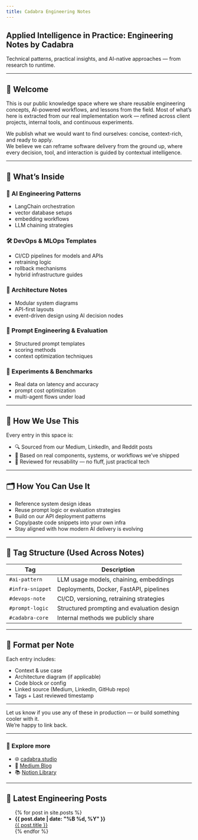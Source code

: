```yaml
---
title: Cadabra Engineering Notes
---
```


## Applied Intelligence in Practice: Engineering Notes by Cadabra

Technical patterns, practical insights, and AI-native approaches — from research to runtime.

---

## 👋 Welcome

This is our public knowledge space where we share reusable engineering concepts, AI-powered workflows, and lessons from the field.
Most of what’s here is extracted from our real implementation work — refined across client projects, internal tools, and continuous experiments.

We publish what we would want to find ourselves: concise, context-rich, and ready to apply.  
We believe we can reframe software delivery from the ground up, where every decision, tool, and interaction is guided by contextual intelligence.

---

## 📐 What’s Inside

### 🧠 AI Engineering Patterns
- LangChain orchestration  
- vector database setups  
- embedding workflows  
- LLM chaining strategies

### 🛠️ DevOps & MLOps Templates
- CI/CD pipelines for models and APIs  
- retraining logic  
- rollback mechanisms  
- hybrid infrastructure guides

### 🧩 Architecture Notes
- Modular system diagrams  
- API-first layouts  
- event-driven design using AI decision nodes

### 🎯 Prompt Engineering & Evaluation
- Structured prompt templates  
- scoring methods  
- context optimization techniques

### 🧪 Experiments & Benchmarks
- Real data on latency and accuracy  
- prompt cost optimization  
- multi-agent flows under load

---

## 🧭 How We Use This

Every entry in this space is:
- 🔍 Sourced from our Medium, LinkedIn, and Reddit posts  
- 🧱 Based on real components, systems, or workflows we’ve shipped  
- 🧾 Reviewed for reusability — no fluff, just practical tech

---

## 🗂️ How You Can Use It

- Reference system design ideas  
- Reuse prompt logic or evaluation strategies  
- Build on our API deployment patterns  
- Copy/paste code snippets into your own infra  
- Stay aligned with how modern AI delivery is evolving

---

## 📎 Tag Structure (Used Across Notes)

| Tag             | Description                                     |
|------------------|-------------------------------------------------|
| `#ai-pattern`     | LLM usage models, chaining, embeddings          |
| `#infra-snippet`  | Deployments, Docker, FastAPI, pipelines         |
| `#devops-note`    | CI/CD, versioning, retraining strategies        |
| `#prompt-logic`   | Structured prompting and evaluation design      |
| `#cadabra-core`   | Internal methods we publicly share              |

---

## 🧱 Format per Note

Each entry includes:
- Context & use case  
- Architecture diagram (if applicable)  
- Code block or config  
- Linked source (Medium, LinkedIn, GitHub repo)  
- Tags + Last reviewed timestamp

---

Let us know if you use any of these in production — or build something cooler with it.  
We’re happy to link back.

---

### 🔗 Explore more

- 🌐 [cadabra.studio](https://cadabra.studio/)
- 📰 [Medium Blog](https://cadabrastudio.medium.com/)
- 📚 [Notion Library](https://classy-sugar-6ff.notion.site/Cadabra-Insights-Applied-Intelligence-in-Practice-1f29b3e9140380749410ec1c04b383f2?pvs=4)
---

## 📄 Latest Engineering Posts

<ul>
  {% for post in site.posts %}
    <li>
      <strong>{{ post.date | date: "%B %d, %Y" }}</strong><br/>
      <a href="{{ post.permalink }}">{{ post.title }}</a>
    </li>
  {% endfor %}
</ul>

